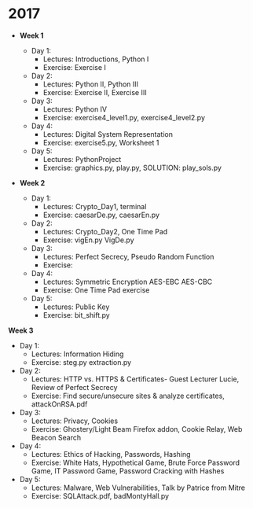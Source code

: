 # 2017

- **Week 1**
   - Day 1:
     - Lectures: Introductions, Python I
     - Exercise: Exercise I 
   - Day 2:
     - Lectures: Python II, Python III
     - Exercise: Exercise II, Exercise III 
   - Day 3:
     - Lectures: Python IV
     - Exercise: exercise4_level1.py, exercise4_level2.py
   - Day 4:
     - Lectures: Digital System Representation
     - Exercise: exercise5.py, Worksheet 1
   - Day 5:
     - Lectures: PythonProject
     - Exercise: graphics.py, play.py, SOLUTION: play_sols.py  

- **Week 2**
   - Day 1:
     - Lectures: Crypto_Day1, terminal
     - Exercise: caesarDe.py, caesarEn.py
   - Day 2:
     - Lectures: Crypto_Day2, One Time Pad
     - Exercise: vigEn.py VigDe.py
   - Day 3:
     - Lectures: Perfect Secrecy, Pseudo Random Function
     - Exercise: 
   - Day 4:
     - Lectures: Symmetric Encryption AES-EBC AES-CBC
     - Exercise: One Time Pad exercise
   - Day 5:
      - Lectures: Public Key
      - Exercise: bit_shift.py

**Week 3**
   - Day 1:
     - Lectures: Information Hiding
     - Exercise: steg.py extraction.py
   - Day 2:
     - Lectures: HTTP vs. HTTPS & Certificates- Guest Lecturer Lucie, Review of Perfect Secrecy 
     - Exercise: Find secure/unsecure sites & analyze certificates, attackOnRSA.pdf
   - Day 3:
     - Lectures: Privacy, Cookies
     - Exercise: Ghostery/Light Beam Firefox addon, Cookie Relay, Web Beacon Search
   - Day 4:
     - Lectures: Ethics of Hacking, Passwords, Hashing
     - Exercise: White Hats, Hypothetical Game, Brute Force Password Game, IT Password Game, Password Cracking with Hashes
   - Day 5:
      - Lectures: Malware, Web Vulnerabilities, Talk by Patrice from Mitre
      - Exercise: SQLAttack.pdf, badMontyHall.py
     
